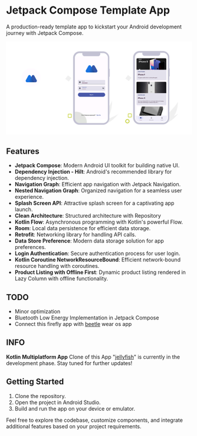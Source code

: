 # Jetpack Compose Template App

A production-ready template app to kickstart your Android development journey with Jetpack Compose.

![App Preview](firefly.png)

## Features

- **Jetpack Compose**: Modern Android UI toolkit for building native UI.
- **Dependency Injection - Hilt**: Android's recommended library for dependency injection.
- **Navigation Graph**: Efficient app navigation with Jetpack Navigation.
- **Nested Navigation Graph**: Organized navigation for a seamless user experience.
- **Splash Screen API**: Attractive splash screen for a captivating app launch.
- **Clean Architecture**: Structured architecture with Repository
- **Kotlin Flow**: Asynchronous programming with Kotlin's powerful Flow.
- **Room**: Local data persistence for efficient data storage.
- **Retrofit**: Networking library for handling API calls.
- **Data Store Preference**: Modern data storage solution for app preferences.
- **Login Authentication**: Secure authentication process for user login.
- **Kotlin Coroutine NetworkResourceBound**: Efficient network-bound resource handling with coroutines.
- **Product Listing with Offline First**: Dynamic product listing rendered in Lazy Column with offline functionality.

## TODO
- Minor optimization
- Bluetooth Low Energy Implementation in Jetpack Compose
- Connect this firefly app with [beetle](https://github.com/iamnaran/beetle) wear os app

## INFO
**Kotlin Multiplatform App**
Clone of this App "[jellyfish](https://github.com/iamnaran/jellyfish)" is currently in the development phase.
Stay tuned for further updates!


## Getting Started

1. Clone the repository.
2. Open the project in Android Studio.
3. Build and run the app on your device or emulator.

Feel free to explore the codebase, customize components, and integrate additional features based on your project requirements.

